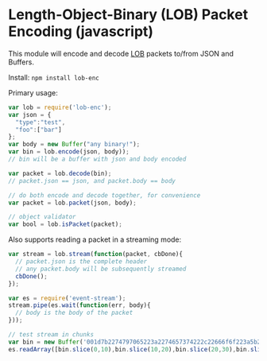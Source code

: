 # Length-Object-Binary (LOB) Packet Encoding (javascript)

This module will encode and decode [LOB](https://github.com/telehash/telehash.org/tree/v3/v3/lob) packets to/from JSON and Buffers.

Install: `npm install lob-enc`

Primary usage:

```js
var lob = require('lob-enc');
var json = {
  "type":"test",
  "foo":["bar"]
};
var body = new Buffer("any binary!");
var bin = lob.encode(json, body));
// bin will be a buffer with json and body encoded

var packet = lob.decode(bin);
// packet.json == json, and packet.body == body

// do both encode and decode together, for convenience
var packet = lob.packet(json, body);

// object validator
var bool = lob.isPacket(packet);
```

Also supports reading a packet in a streaming mode:

````js
var stream = lob.stream(function(packet, cbDone){
  // packet.json is the complete header
  // any packet.body will be subsequently streamed
  cbDone();
});

var es = require('event-stream');
stream.pipe(es.wait(function(err, body){
  // body is the body of the packet
}));

// test stream in chunks
var bin = new Buffer('001d7b2274797065223a2274657374222c22666f6f223a5b22626172225d7d616e792062696e61727921','hex');
es.readArray([bin.slice(0,10),bin.slice(10,20),bin.slice(20,30),bin.slice(30)]).pipe(stream);
````